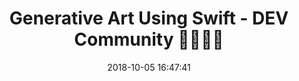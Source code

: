 ---
date: 2018-10-05 16:47:41
link:
  source: pocket
  source_url: https://getpocket.com
  text: "Generative Art Using Swift - DEV Community \U0001F469\u200D\U0001F4BB\U0001F468\
    \u200D\U0001F4BB"
  url: https://dev.to/rockarts/generative-art-using-swift-4aa5
slug: generative-art-using-swift-dev-community
source: pocket
title: "Generative Art Using Swift - DEV Community \U0001F469\u200D\U0001F4BB\U0001F468\
  \u200D\U0001F4BB"
---